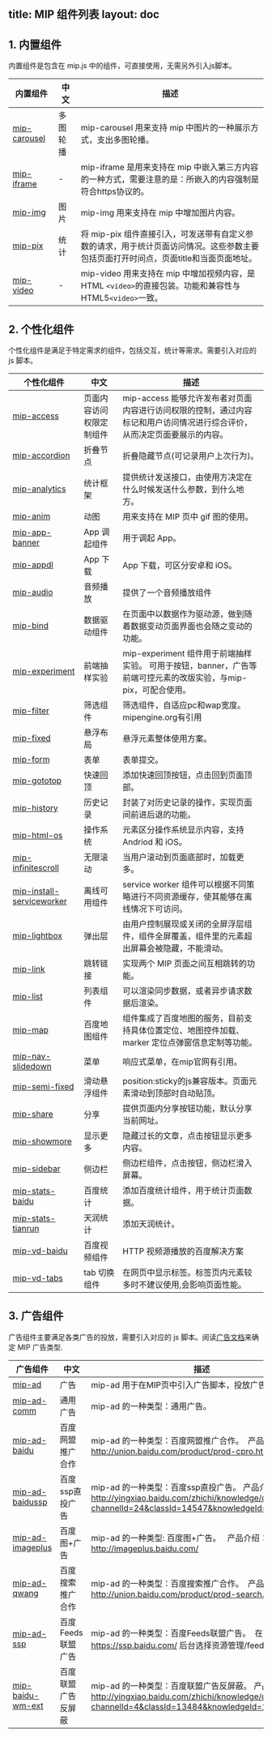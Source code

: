 title: MIP 组件列表
layout: doc
---

## 1. 内置组件

内置组件是包含在 mip.js 中的组件，可直接使用，无需另外引入js脚本。

<span class="minw-125">内置组件</span>|<span class="minw-60">中文</span>|描述
----|----|----
[mip-carousel](/examples/mip/mip-carousel.html) | 多图轮播|mip-carousel 用来支持 mip 中图片的一种展示方式，支出多图轮播。
[mip-iframe](/examples/mip/mip-iframe.html) | -|mip-iframe 是用来支持在 mip 中嵌入第三方内容的一种方式，需要注意的是：所嵌入的内容强制是符合https协议的。
[mip-img](/examples/mip/mip-img.html) | 图片|mip-img 用来支持在 mip 中增加图片内容。
[mip-pix](/examples/mip/mip-pix.html) | 统计|将 mip-pix 组件直接引入，可发送带有自定义参数的请求，用于统计页面访问情况。这些参数主要包括页面打开时间点，页面title和当面页面地址。
[mip-video](/examples/mip/mip-video.html) | -|mip-video 用来支持在 mip 中增加视频内容，是HTML `<video>`的直接包装。功能和兼容性与HTML5`<video>`一致。

## 2. 个性化组件

个性化组件是满足于特定需求的组件，包括交互，统计等需求。需要引入对应的 js 脚本。

<span class="minw-125">个性化组件</span>|<span class="minw-60">中文</span>|描述
----|----|----
[mip-access](/examples/mip-extensions/mip-access.html) |页面内容访问权限定制组件|mip-access 能够允许发布者对页面内容进行访问权限的控制，通过内容标记和用户访问情况进行综合评价，从而决定页面要展示的内容。
[mip-accordion](/examples/mip-extensions/mip-accordion.html) |折叠节点|折叠隐藏节点(可记录用户上次行为)。
[mip-analytics](/examples/mip-extensions/mip-analytics.html) |统计框架|提供统计发送接口，由使用方决定在什么时候发送什么参数，到什么地方。
[mip-anim](/examples/mip-extensions/mip-anim.html) |动图|用来支持在 MIP 页中 gif 图的使用。
[mip-app-banner](/examples/mip-extensions/mip-app-banner.html) |App 调起组件|用于调起 App。
[mip-appdl](/examples/mip-extensions/mip-appdl.html) |App 下载|App 下载，可区分安卓和 iOS。
[mip-audio](/examples/mip-extensions/mip-audio.html) |音频播放|提供了一个音频播放组件
[mip-bind](/examples/mip-extensions/mip-bind.html) |数据驱动组件|在页面中以数据作为驱动源，做到随着数据变动页面界面也会随之变动的功能。
[mip-experiment](/examples/mip-extensions/mip-experiment.html) |前端抽样实验|mip-experiment 组件用于前端抽样实验。  可用于按钮，banner，广告等前端可控元素的改版实验，与mip-pix，可配合使用。
[mip-filter](/examples/mip-extensions/mip-filter.html) |筛选组件|筛选组件，自适应pc和wap宽度。mipengine.org有引用
[mip-fixed](/examples/mip-extensions/mip-fixed.html) |悬浮布局|悬浮元素整体使用方案。
[mip-form](/examples/mip-extensions/mip-form.html) |表单|表单提交。
[mip-gototop](/examples/mip-extensions/mip-gototop.html) |快速回顶|添加快速回顶按钮，点击回到页面顶部。
[mip-history](/examples/mip-extensions/mip-history.html) |历史记录|封装了对历史记录的操作，实现页面间前进后退的功能。
[mip-html-os](/examples/mip-extensions/mip-html-os.html) |操作系统|元素区分操作系统显示内容，支持 Andriod 和 iOS。
[mip-infinitescroll](/examples/mip-extensions/mip-infinitescroll.html) |无限滚动|当用户滚动到页面底部时，加载更多。
[mip-install-serviceworker](/examples/mip-extensions/mip-install-serviceworker.html) |离线可用组件|service worker 组件可以根据不同策略进行不同资源缓存，使其能够在离线情况下可访问。
[mip-lightbox](/examples/mip-extensions/mip-lightbox.html) |弹出层|由用户控制展现或关闭的全屏浮层组件，组件全屏覆盖，组件里的元素超出屏幕会被隐藏，不能滑动。
[mip-link](/examples/mip-extensions/mip-link.html) |跳转链接|实现两个 MIP 页面之间互相跳转的功能。
[mip-list](/examples/mip-extensions/mip-list.html) |列表组件|可以渲染同步数据，或者异步请求数据后渲染。
[mip-map](/examples/mip-extensions/mip-map.html) |百度地图组件|组件集成了百度地图的服务，目前支持具体位置定位、地图控件加载、marker 定位点弹窗信息定制等功能。
[mip-nav-slidedown](/examples/mip-extensions/mip-nav-slidedown.html) |菜单|响应式菜单，在mip官网有引用。
[mip-semi-fixed](/examples/mip-extensions/mip-semi-fixed.html) |滑动悬浮组件 |position:sticky的js兼容版本。页面元素滑动到顶部时自动贴顶。
[mip-share](/examples/mip-extensions/mip-share.html) |分享|提供页面内分享按钮功能，默认分享当前网址。
[mip-showmore](/examples/mip-extensions/mip-showmore.html) |显示更多|隐藏过长的文章，点击按钮显示更多内容。
[mip-sidebar](/examples/mip-extensions/mip-sidebar.html) |侧边栏|侧边栏组件，点击按钮，侧边栏滑入屏幕。
[mip-stats-baidu](/examples/mip-extensions/mip-stats-baidu.html) |百度统计|添加百度统计组件，用于统计页面数据。
[mip-stats-tianrun](/examples/mip-extensions/mip-stats-tianrun.html) |天润统计|添加天润统计。
[mip-vd-baidu](/examples/mip-extensions/mip-vd-baidu.html) | 百度视频组件 | HTTP 视频源播放的百度解决方案
[mip-vd-tabs](/examples/mip-extensions/mip-vd-tabs.html) |tab 切换组件|在网页中显示标签。标签页内元素较多时不建议使用,会影响页面性能。

## 3. 广告组件

广告组件主要满足各类广告的投放，需要引入对应的 js 脚本。阅读[广告文档](/examples/mip-ad/mip-ad.html)来确定 MIP 广告类型.

<span class="minw-125">广告组件</span>|<span class="minw-60">中文</span>|描述
----|----|----
[mip-ad](/examples/mip-ad/mip-ad.html) | 广告|mip-ad 用于在MIP页中引入广告脚本，投放广告。
[mip-ad-comm](/examples/mip-ad/mip-ad-comm.html) | 通用广告|mip-ad 的一种类型：通用广告。
[mip-ad-baidu](/examples/mip-ad/mip-ad-baidu.html) | 百度网盟推广合作|mip-ad 的一种类型：百度网盟推广合作。  产品介绍：http://union.baidu.com/product/prod-cpro.html
[mip-ad-baidussp](/examples/mip-ad/mip-ad-baidussp.html) | 百度ssp直投广告|mip-ad 的一种类型：百度ssp直投广告。  产品介绍：http://yingxiao.baidu.com/zhichi/knowledge/detail.action?channelId=24&classId=14547&knowledgeId=14745
[mip-ad-imageplus](/examples/mip-ad/mip-ad-imageplus.html) | 百度图+广告|mip-ad 的一种类型: 百度图+广告。   产品介绍：http://imageplus.baidu.com/
[mip-ad-qwang](/examples/mip-ad/mip-ad-qwang.html) | 百度搜索推广合作|mip-ad 的一种类型：百度搜索推广合作。  产品介绍：http://union.baidu.com/product/prod-search.html
[mip-ad-ssp](/examples/mip-ad/mip-ad-ssp.html) | 百度Feeds联盟广告|mip-ad 的一种类型：百度Feeds联盟广告。  在 https://ssp.baidu.com/ 后台选择资源管理/feeds联盟接入。
[mip-baidu-wm-ext](/examples/mip-ad/mip-baidu-wm-ext.html) | 百度联盟广告反屏蔽|mip-ad 的一种类型：百度联盟广告反屏蔽。  产品介绍：http://yingxiao.baidu.com/zhichi/knowledge/detail.action?channelId=4&classId=13484&knowledgeId=15198
